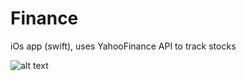 # Finance
iOs app (swift), uses YahooFinance API to track stocks

![alt text](https://github.com/anz77/Finance/blob/master/Redmy.png)
